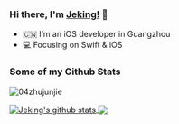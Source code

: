 ### Hi there, I'm [Jeking!](https://github.com/04zhujunjie/) 👋

- :cn: I’m an iOS developer in Guangzhou
- :computer: Focusing on Swift & iOS
### Some of my Github Stats
<p align=left> <img src=https://komarev.com/ghpvc/?username=04zhujunjie&color=green alt=04zhujunjie /> </p>

<a href="https://github.com/anuraghazra/github-readme-stats">
  <img align="center" src="https://github-readme-stats.anuraghazra1.vercel.app/api?username=04zhujunjie&show_icons=true&hide=contribs&theme=radical&line_height=40" alt="Jeking's github stats" />
</a>

<!-- &hide=contribs -->

<a href="https://github.com/anuraghazra/github-readme-stats">
  <!-- Change the `github-readme-stats.anuraghazra1.vercel.app` to `github-readme-stats.vercel.app`  -->
  <img align="center" src="https://github-readme-stats.anuraghazra1.vercel.app/api/top-langs/?username=04zhujunjie&theme=radical&hide_langs_below=1" />
</a>


